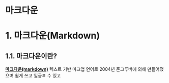 # 마크다운

# 1. 마크다운(Markdown)

## 1.1. 마크다운이란?

[**마크다운(markdown)**](https://www.markdownguide.org/getting-started/) 텍스트 기반 마크업 언어로 2004년 존그루버에 의해 만들어졌으며 쉽게 쓰고 일긍ㄹ 수 있고
